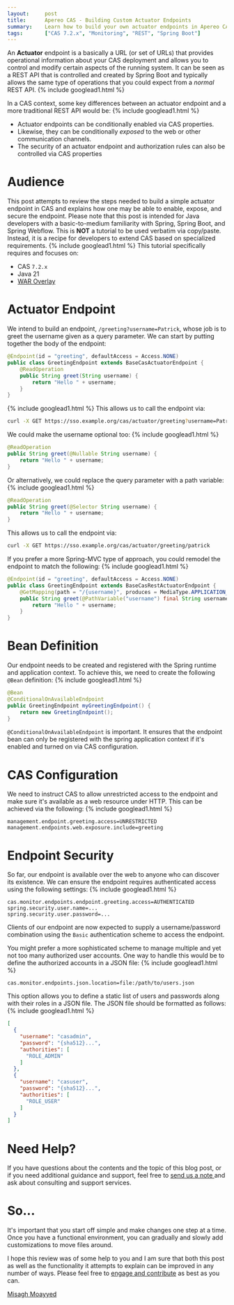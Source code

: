 ```yaml
---
layout:     post
title:      Apereo CAS - Building Custom Actuator Endpoints
summary:    Learn how to build your own actuator endpoints in Apereo CAS with Spring Boot.
tags:       ["CAS 7.2.x", "Monitoring", "REST", "Spring Boot"]
---
```


An **Actuator** endpoint is a basically a URL (or set of URLs) that provides operational information about your CAS deployment and allows you to control and modify certain aspects of the running system. It can be seen as a REST API that is controlled and created by Spring Boot and typically allows the same type of operations that you could expect from a *normal* REST API. 
{% include googlead1.html  %}

In a CAS context, some key differences between an actuator endpoint and a more traditional REST API would be:
{% include googlead1.html  %}

- Actuator endpoints can be conditionally enabled via CAS properties.
- Likewise, they can be conditionally *exposed* to the web or other communication channels.
- The security of an actuator endpoint and authorization rules can also be controlled via CAS properties

# Audience

This post attempts to review the steps needed to build a simple actuator endpoint in CAS and explains how one may be able to enable, expose, and secure the endpoint. Please note that this post is intended for Java developers with a basic-to-medium familiarity with Spring, Spring Boot, and Spring Webflow. This is **NOT** a tutorial to be used verbatim via copy/paste. Instead, it is a recipe for developers to extend CAS based on specialized requirements.
{% include googlead1.html  %}
This tutorial specifically requires and focuses on:

- CAS `7.2.x`
- Java 21
- [WAR Overlay](https://apereo.github.io/cas/development/installation/WAR-Overlay-Installation.html)

# Actuator Endpoint

We intend to build an endpoint, `/greeting?username=Patrick`, whose job is to greet the username given as a query parameter. We can start by putting together the body of the endpoint:

```java
@Endpoint(id = "greeting", defaultAccess = Access.NONE)
public class GreetingEndpoint extends BaseCasActuatorEndpoint {
    @ReadOperation
    public String greet(String username) {
        return "Hello " + username;
    }
}
```
{% include googlead1.html  %}
This allows us to call the endpoint via:

```bash
curl -X GET https://sso.example.org/cas/actuator/greeting?username=Patrick
```

We could make the username optional too:
{% include googlead1.html  %}
```java
@ReadOperation
public String greet(@Nullable String username) {
    return "Hello " + username;
}
```

Or alternatively, we could replace the query parameter with a path variable:
{% include googlead1.html  %}
```java
@ReadOperation
public String greet(@Selector String username) {
    return "Hello " + username;
}
```

This allows us to call the endpoint via:

```bash
curl -X GET https://sso.example.org/cas/actuator/greeting/patrick
```

If you prefer a more Spring-MVC type of approach, you could remodel the endpoint to match the following:
{% include googlead1.html  %}
```java
@Endpoint(id = "greeting", defaultAccess = Access.NONE)
public class GreetingEndpoint extends BaseCasRestActuatorEndpoint {
    @GetMapping(path = "/{username}", produces = MediaType.APPLICATION_JSON_VALUE)
    public String greet(@PathVariable("username") final String username) {
        return "Hello " + username;
    }
}
```

# Bean Definition

Our endpoint needs to be created and registered with the Spring runtime and application context. To achieve this, we need to create the following `@Bean` definition:
{% include googlead1.html  %}
```java
@Bean
@ConditionalOnAvailableEndpoint
public GreetingEndpoint myGreetingEndpoint() {
    return new GreetingEndpoint();
}
```

`@ConditionalOnAvailableEndpoint` is important. It ensures that the endpoint bean can only be registered with the spring application context if it's enabled and turned on via CAS configuration.

# CAS Configuration

We need to instruct CAS to allow unrestricted access to the endpoint and make sure it's available as a web resource under HTTP. This can be achieved via the following:
{% include googlead1.html  %}
```properties
management.endpoint.greeting.access=UNRESTRICTED
management.endpoints.web.exposure.include=greeting
```

# Endpoint Security

So far, our endpoint is available over the web to anyone who can discover its existence. We can ensure the endpoint requires authenticated access using the following settings:
{% include googlead1.html  %}
```properties
cas.monitor.endpoints.endpoint.greeting.access=AUTHENTICATED
spring.security.user.name=...
spring.security.user.password=...
```

Clients of our endpoint are now expected to supply a username/password combination using the `Basic` authentication scheme to access the endpoint.

You might prefer a more sophisticated scheme to manage multiple and yet not too many authorized user accounts. One way to handle this would be to define the authorized accounts in a JSON file:
{% include googlead1.html  %}
```properties
cas.monitor.endpoints.json.location=file:/path/to/users.json
```

This option allows you to define a static list of users and passwords along with their roles in a JSON file. The JSON file should be formatted as follows:
{% include googlead1.html  %}
```json
[
  {
    "username": "casadmin",
    "password": "{sha512}...",
    "authorities": [
      "ROLE_ADMIN"
    ]
  },
  {
    "username": "casuser",
    "password": "{sha512}...",
    "authorities": [
      "ROLE_USER"
    ]
  }
]
```

# Need Help?

If you have questions about the contents and the topic of this blog post, or if you need additional guidance and support, feel free to [send us a note ](/#contact-section-header) and ask about consulting and support services.

# So...

It's important that you start off simple and make changes one step at a time. Once you have a functional environment, you can gradually and slowly add customizations to move files around.

I hope this review was of some help to you and I am sure that both this post as well as the functionality it attempts to explain can be improved in any number of ways. Please feel free to [engage and contribute](https://apereo.github.io/cas/developer/Contributor-Guidelines.html) as best as you can.

[Misagh Moayyed](https://fawnoos.com)
